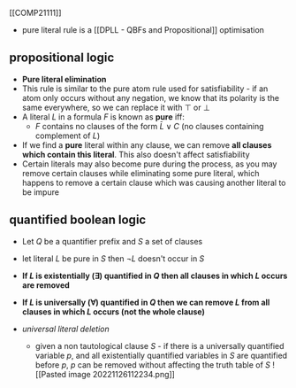 [[COMP21111]]

- pure literal rule is a [[DPLL - QBFs and Propositional]] optimisation

## propositional logic
- **Pure literal elimination**
- This rule is similar to the pure atom rule used for satisfiability - if an atom only occurs without any negation, we know that its polarity is the same everywhere, so we can replace it with $\top$ or $\bot$
- A literal $L$ in a formula $F$ is known as **pure** iff:
	- $F$ contains no clauses of the form $\bar{L} \lor C$ (no clauses containing complement of $L$)
- If we find a **pure** literal within any clause, we can remove **all clauses which contain this literal**. This also doesn't affect satisfiability
- Certain literals may also become pure during the process, as you may remove certain clauses while eliminating some pure literal, which happens to remove a certain clause which was causing another literal to be impure

## quantified boolean logic
- Let $Q$ be a quantifier prefix and $S$ a set of clauses
- let literal $L$ be pure in $S$ then $\neg L$ doesn't occur in $S$
- **If $L$ is existentially ($\exists$) quantified in $Q$ then all clauses in which $L$ occurs are removed**
- **If $L$ is universally ($\forall$) quantified in $Q$ then we can remove $L$ from all clauses in which $L$ occurs (not the whole clause)**

- *universal literal deletion*
	- given a non tautological clause $S$ - if there is a universally quantified variable $p$, and all existentially quantified variables in $S$ are quantified before $p$, $p$ can be removed without affecting the truth table of $S$
![[Pasted image 20221126112234.png]]
